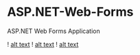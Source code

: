 # ASP.NET-Web-Forms
ASP.NET Web Forms Application

! [alt text](https://github.com/KursatCAKAL/ASP.NET-Web-Forms/blob/master/1.png)
! [alt text](https://github.com/KursatCAKAL/ASP.NET-Web-Forms/blob/master/2.png)
! [alt text](https://github.com/KursatCAKAL/ASP.NET-Web-Forms/blob/master/3.png)
